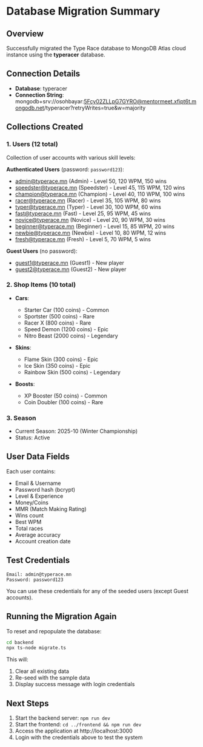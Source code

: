# Database Migration Summary

## Overview
Successfully migrated the Type Race database to MongoDB Atlas cloud instance using the **typeracer** database.

## Connection Details
- **Database**: typeracer
- **Connection String**: mongodb+srv://osohbayar:5Fcy02ZLLpG7GYRO@mentormeet.xfipt6t.mongodb.net/typeracer?retryWrites=true&w=majority

## Collections Created

### 1. Users (12 total)
Collection of user accounts with various skill levels:

**Authenticated Users** (password: `password123`):
- admin@typerace.mn (Admin) - Level 50, 120 WPM, 150 wins
- speedster@typerace.mn (Speedster) - Level 45, 115 WPM, 120 wins
- champion@typerace.mn (Champion) - Level 40, 110 WPM, 100 wins
- racer@typerace.mn (Racer) - Level 35, 105 WPM, 80 wins
- typer@typerace.mn (Typer) - Level 30, 100 WPM, 60 wins
- fast@typerace.mn (Fast) - Level 25, 95 WPM, 45 wins
- novice@typerace.mn (Novice) - Level 20, 90 WPM, 30 wins
- beginner@typerace.mn (Beginner) - Level 15, 85 WPM, 20 wins
- newbie@typerace.mn (Newbie) - Level 10, 80 WPM, 12 wins
- fresh@typerace.mn (Fresh) - Level 5, 70 WPM, 5 wins

**Guest Users** (no password):
- guest1@typerace.mn (Guest1) - New player
- guest2@typerace.mn (Guest2) - New player

### 2. Shop Items (10 total)
- **Cars**:
  - Starter Car (100 coins) - Common
  - Sportster (500 coins) - Rare
  - Racer X (800 coins) - Rare
  - Speed Demon (1200 coins) - Epic
  - Nitro Beast (2000 coins) - Legendary

- **Skins**:
  - Flame Skin (300 coins) - Epic
  - Ice Skin (350 coins) - Epic
  - Rainbow Skin (500 coins) - Legendary

- **Boosts**:
  - XP Booster (50 coins) - Common
  - Coin Doubler (100 coins) - Rare

### 3. Season
- Current Season: 2025-10 (Winter Championship)
- Status: Active

## User Data Fields
Each user contains:
- Email & Username
- Password hash (bcrypt)
- Level & Experience
- Money/Coins
- MMR (Match Making Rating)
- Wins count
- Best WPM
- Total races
- Average accuracy
- Account creation date

## Test Credentials
```
Email: admin@typerace.mn
Password: password123
```

You can use these credentials for any of the seeded users (except Guest accounts).

## Running the Migration Again
To reset and repopulate the database:

```bash
cd backend
npx ts-node migrate.ts
```

This will:
1. Clear all existing data
2. Re-seed with the sample data
3. Display success message with login credentials

## Next Steps
1. Start the backend server: `npm run dev`
2. Start the frontend: `cd ../frontend && npm run dev`
3. Access the application at http://localhost:3000
4. Login with the credentials above to test the system

